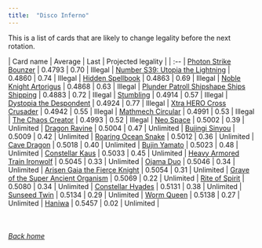 ```yaml
---
title:  "Disco Inferno"
---
```


This is a list of cards that are likely to change legality before the next rotation.

| Card name | Average | Last | Projected legality |
| :-- |
[Photon Strike Bounzer](https://db.ygoprodeck.com/card/?search=Photon%20Strike%20Bounzer) | 0.4793 | 0.70 | Illegal |
[Number S39: Utopia the Lightning](https://db.ygoprodeck.com/card/?search=Number%20S39:%20Utopia%20the%20Lightning) | 0.4860 | 0.74 | Illegal |
[Hidden Spellbook](https://db.ygoprodeck.com/card/?search=Hidden%20Spellbook) | 0.4863 | 0.69 | Illegal |
[Noble Knight Artorigus](https://db.ygoprodeck.com/card/?search=Noble%20Knight%20Artorigus) | 0.4868 | 0.63 | Illegal |
[Plunder Patroll Shipshape Ships Shipping](https://db.ygoprodeck.com/card/?search=Plunder%20Patroll%20Shipshape%20Ships%20Shipping) | 0.4883 | 0.72 | Illegal |
[Stumbling](https://db.ygoprodeck.com/card/?search=Stumbling) | 0.4914 | 0.57 | Illegal |
[Dystopia the Despondent](https://db.ygoprodeck.com/card/?search=Dystopia%20the%20Despondent) | 0.4924 | 0.77 | Illegal |
[Xtra HERO Cross Crusader](https://db.ygoprodeck.com/card/?search=Xtra%20HERO%20Cross%20Crusader) | 0.4942 | 0.55 | Illegal |
[Mathmech Circular](https://db.ygoprodeck.com/card/?search=Mathmech%20Circular) | 0.4991 | 0.53 | Illegal |
[The Chaos Creator](https://db.ygoprodeck.com/card/?search=The%20Chaos%20Creator) | 0.4993 | 0.52 | Illegal |
[Neo Space](https://db.ygoprodeck.com/card/?search=Neo%20Space) | 0.5002 | 0.39 | Unlimited |
[Dragon Ravine](https://db.ygoprodeck.com/card/?search=Dragon%20Ravine) | 0.5004 | 0.47 | Unlimited |
[Bujingi Sinyou](https://db.ygoprodeck.com/card/?search=Bujingi%20Sinyou) | 0.5009 | 0.42 | Unlimited |
[Roaring Ocean Snake](https://db.ygoprodeck.com/card/?search=Roaring%20Ocean%20Snake) | 0.5012 | 0.36 | Unlimited |
[Cave Dragon](https://db.ygoprodeck.com/card/?search=Cave%20Dragon) | 0.5018 | 0.40 | Unlimited |
[Bujin Yamato](https://db.ygoprodeck.com/card/?search=Bujin%20Yamato) | 0.5023 | 0.48 | Unlimited |
[Constellar Kaus](https://db.ygoprodeck.com/card/?search=Constellar%20Kaus) | 0.5033 | 0.45 | Unlimited |
[Heavy Armored Train Ironwolf](https://db.ygoprodeck.com/card/?search=Heavy%20Armored%20Train%20Ironwolf) | 0.5045 | 0.33 | Unlimited |
[Ojama Duo](https://db.ygoprodeck.com/card/?search=Ojama%20Duo) | 0.5046 | 0.34 | Unlimited |
[Arisen Gaia the Fierce Knight](https://db.ygoprodeck.com/card/?search=Arisen%20Gaia%20the%20Fierce%20Knight) | 0.5054 | 0.31 | Unlimited |
[Grave of the Super Ancient Organism](https://db.ygoprodeck.com/card/?search=Grave%20of%20the%20Super%20Ancient%20Organism) | 0.5069 | 0.22 | Unlimited |
[Rite of Spirit](https://db.ygoprodeck.com/card/?search=Rite%20of%20Spirit) | 0.5080 | 0.34 | Unlimited |
[Constellar Hyades](https://db.ygoprodeck.com/card/?search=Constellar%20Hyades) | 0.5131 | 0.38 | Unlimited |
[Sunseed Twin](https://db.ygoprodeck.com/card/?search=Sunseed%20Twin) | 0.5134 | 0.29 | Unlimited |
[Worm Queen](https://db.ygoprodeck.com/card/?search=Worm%20Queen) | 0.5138 | 0.27 | Unlimited |
[Haniwa](https://db.ygoprodeck.com/card/?search=Haniwa) | 0.5457 | 0.02 | Unlimited |

<br>

###### [Back home](index)